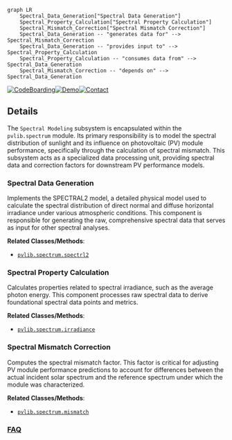 ```mermaid
graph LR
    Spectral_Data_Generation["Spectral Data Generation"]
    Spectral_Property_Calculation["Spectral Property Calculation"]
    Spectral_Mismatch_Correction["Spectral Mismatch Correction"]
    Spectral_Data_Generation -- "generates data for" --> Spectral_Mismatch_Correction
    Spectral_Data_Generation -- "provides input to" --> Spectral_Property_Calculation
    Spectral_Property_Calculation -- "consumes data from" --> Spectral_Data_Generation
    Spectral_Mismatch_Correction -- "depends on" --> Spectral_Data_Generation
```

[![CodeBoarding](https://img.shields.io/badge/Generated%20by-CodeBoarding-9cf?style=flat-square)](https://github.com/CodeBoarding/CodeBoarding)[![Demo](https://img.shields.io/badge/Try%20our-Demo-blue?style=flat-square)](https://www.codeboarding.org/demo)[![Contact](https://img.shields.io/badge/Contact%20us%20-%20contact@codeboarding.org-lightgrey?style=flat-square)](mailto:contact@codeboarding.org)

## Details

The `Spectral Modeling` subsystem is encapsulated within the `pvlib.spectrum` module. Its primary responsibility is to model the spectral distribution of sunlight and its influence on photovoltaic (PV) module performance, specifically through the calculation of spectral mismatch. This subsystem acts as a specialized data processing unit, providing spectral data and correction factors for downstream PV performance models.

### Spectral Data Generation
Implements the SPECTRAL2 model, a detailed physical model used to calculate the spectral distribution of direct normal and diffuse horizontal irradiance under various atmospheric conditions. This component is responsible for generating the raw, comprehensive spectral data that serves as input for other spectral analyses.


**Related Classes/Methods**:

- <a href="https://github.com/pvlib/pvlib-python/blob/main/pvlib/spectrum" target="_blank" rel="noopener noreferrer">`pvlib.spectrum.spectrl2`</a>


### Spectral Property Calculation
Calculates properties related to spectral irradiance, such as the average photon energy. This component processes raw spectral data to derive foundational spectral data points and metrics.


**Related Classes/Methods**:

- <a href="https://github.com/pvlib/pvlib-python/blob/main/pvlib/spectrum" target="_blank" rel="noopener noreferrer">`pvlib.spectrum.irradiance`</a>


### Spectral Mismatch Correction
Computes the spectral mismatch factor. This factor is critical for adjusting PV module performance predictions to account for differences between the actual incident solar spectrum and the reference spectrum under which the module was characterized.


**Related Classes/Methods**:

- <a href="https://github.com/pvlib/pvlib-python/blob/main/pvlib/spectrum" target="_blank" rel="noopener noreferrer">`pvlib.spectrum.mismatch`</a>




### [FAQ](https://github.com/CodeBoarding/GeneratedOnBoardings/tree/main?tab=readme-ov-file#faq)
